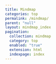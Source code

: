 ```yaml
---
title: Mindmap
categories: top
permalink: /mindmap/
parent: "null"
layout: mindmap_index
pagination:
  collection: mindmap
  category: top
  enabled: "true"
  extension: html
  indexpage: index
---
```

